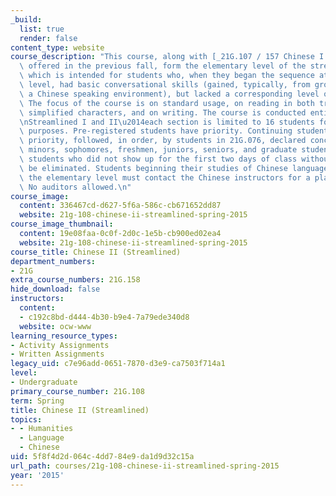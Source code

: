 ```yaml
---
_build:
  list: true
  render: false
content_type: website
course_description: "This course, along with [_21G.107 / 157 Chinese I (Streamlined)_](/courses/21g-107-chinese-i-streamlined-fall-2014/)\
  \ offered in the previous fall, form the elementary level of the streamlined sequence,\
  \ which is intended for students who, when they began the sequence at beginning\
  \ level, had basic conversational skills (gained, typically, from growing up in\
  \ a Chinese speaking environment), but lacked a corresponding level of literacy.\
  \ The focus of the course is on standard usage, on reading in both traditional and\
  \ simplified characters, and on writing. The course is conducted entirely in Chinese.\n\
  \nStreamlined I and II\u2014each section is limited to 16 students for pedagogical\
  \ purposes. Pre-registered students have priority. Continuing students get first\
  \ priority, followed, in order, by students in 21G.076, declared concentrators and\
  \ minors, sophomores, freshmen, juniors, seniors, and graduate students. Pre-registered\
  \ students who did not show up for the first two days of class without warning will\
  \ be eliminated. Students beginning their studies of Chinese language at MIT above\
  \ the elementary level must contact the Chinese instructors for a placement test.\
  \ No auditors allowed.\n"
course_image:
  content: 336467cd-d627-5f6a-586c-cb671652dd87
  website: 21g-108-chinese-ii-streamlined-spring-2015
course_image_thumbnail:
  content: 19e08faa-0c0f-2d0c-1e5b-cb900ed02ea4
  website: 21g-108-chinese-ii-streamlined-spring-2015
course_title: Chinese II (Streamlined)
department_numbers:
- 21G
extra_course_numbers: 21G.158
hide_download: false
instructors:
  content:
  - c192c8bd-d444-4b30-b9e4-7a79ede340d8
  website: ocw-www
learning_resource_types:
- Activity Assignments
- Written Assignments
legacy_uid: c7e96add-0651-7870-d3e9-ca7503f714a1
level:
- Undergraduate
primary_course_number: 21G.108
term: Spring
title: Chinese II (Streamlined)
topics:
- - Humanities
  - Language
  - Chinese
uid: 5f8f4d2d-064c-4dd7-84e9-da1d9d32c15a
url_path: courses/21g-108-chinese-ii-streamlined-spring-2015
year: '2015'
---
```

